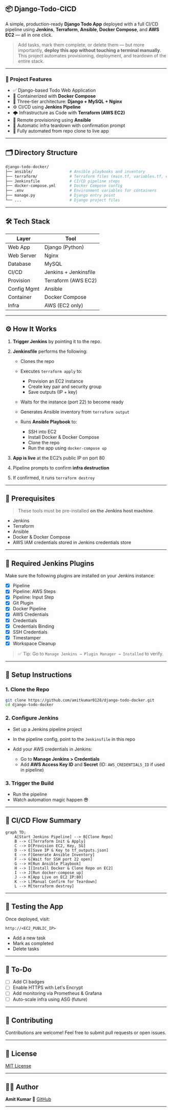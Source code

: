 ## 📦 Django-Todo-CICD

A simple, production-ready **Django Todo App** deployed with a full CI/CD pipeline using **Jenkins**, **Terraform**, **Ansible**, **Docker Compose**, and **AWS EC2** — all in one click.

> Add tasks, mark them complete, or delete them — but more importantly, **deploy this app without touching a terminal manually.** This project automates provisioning, deployment, and teardown of the entire stack.

---

### 🚀 Project Features

* ✅ Django-based Todo Web Application
* 🐳 Containerized with **Docker Compose**
* 🧩 Three-tier architecture: **Django + MySQL + Nginx**
* ⚙️ CI/CD using **Jenkins Pipeline**
* 🌩️ Infrastructure as Code with **Terraform (AWS EC2)**
* 🔐 Remote provisioning using **Ansible**
* 🔄 Automatic infra teardown with confirmation prompt
* 🧪 Fully automated from repo clone to live app

---

## 🗂️ Directory Structure

```bash
django-todo-docker/
├── ansible/                # Ansible playbooks and inventory
├── terraform/              # Terraform files (main.tf, variables.tf, etc.)
├── Jenkinsfile             # CI/CD pipeline steps
├── docker-compose.yml      # Docker Compose config
├── .env                    # Environment variables for containers
├── manage.py               # Django entry point
└── ...                     # Django project files
```

---

## 🛠️ Tech Stack

| Layer       | Tool                  |
| ----------- | --------------------- |
| Web App     | Django (Python)       |
| Web Server  | Nginx                 |
| Database    | MySQL                 |
| CI/CD       | Jenkins + Jenkinsfile |
| Provision   | Terraform (AWS EC2)   |
| Config Mgmt | Ansible               |
| Container   | Docker Compose        |
| Infra       | AWS (EC2 only)        |

---

## ⚙️ How It Works

1. **Trigger Jenkins** by pointing it to the repo.
2. **Jenkinsfile** performs the following:

   * Clones the repo
   * Executes `terraform apply` to:

     * Provision an EC2 instance
     * Create key pair and security group
     * Save outputs (IP + key)
   * Waits for the instance (port 22) to become ready
   * Generates Ansible inventory from `terraform output`
   * Runs **Ansible Playbook** to:

     * SSH into EC2
     * Install Docker & Docker Compose
     * Clone the repo
     * Run the app using `docker-compose up`
3. **App is live** at the EC2’s public IP on port 80
4. Pipeline prompts to confirm **infra destruction**
5. If confirmed, it runs `terraform destroy`

---

## 🚧 Prerequisites

> These tools must be pre-installed **on the Jenkins host machine**.

* Jenkins
* Terraform
* Ansible
* Docker & Docker Compose
* AWS IAM credentials stored in Jenkins credentials store

---

## 🧩 Required Jenkins Plugins

Make sure the following plugins are installed on your Jenkins instance:

- [x] Pipeline
- [x] Pipeline: AWS Steps
- [x] Pipeline: Input Step
- [x] Git Plugin
- [x] Docker Pipeline
- [x] AWS Credentials
- [x] Credentials
- [x] Credentials Binding
- [x] SSH Credentials
- [x] Timestamper
- [x] Workspace Cleanup

> ✅ Tip: Go to `Manage Jenkins → Plugin Manager → Installed` to verify.

---

## 📝 Setup Instructions

### 1. Clone the Repo

```bash
git clone https://github.com/amitkumar0128/django-todo-docker.git
cd django-todo-docker
```

### 2. Configure Jenkins

* Set up a Jenkins pipeline project
* In the pipeline config, point to the `Jenkinsfile` in this repo
* Add your AWS credentials in Jenkins:

  * Go to **Manage Jenkins > Credentials**
  * Add **AWS Access Key ID** and **Secret** (ID: `AWS_CREDENTIALS_ID` if used in pipeline)

### 3. Trigger the Build

* Run the pipeline
* Watch automation magic happen 😎

---

## 📌 CI/CD Flow Summary

```mermaid
graph TD;
    A[Start Jenkins Pipeline] --> B[Clone Repo]
    B --> C[Terraform Init & Apply]
    C --> D[Provision EC2, Key, SG]
    D --> E[Save IP & Key to tf_outputs.json]
    E --> F[Generate Ansible Inventory]
    F --> G[Wait for SSH port 22 open]
    G --> H[Run Ansible Playbook]
    H --> I[Install Docker & Clone Repo on EC2]
    I --> J[Run docker-compose up]
    J --> K[App Live on EC2 IP:80]
    K --> L[Manual Confirm for Teardown]
    L --> M[terraform destroy]
```

---

## 🧪 Testing the App

Once deployed, visit:

```
http://<EC2_PUBLIC_IP>
```

* Add a new task
* Mark as completed
* Delete tasks

---

## 🧼 To-Do

* [ ] Add CI badges
* [ ] Enable HTTPS with Let's Encrypt
* [ ] Add monitoring via Prometheus & Grafana
* [ ] Auto-scale infra using ASG (future)

---

## 🤝 Contributing

Contributions are welcome!
Feel free to submit pull requests or open issues.

---

## 📄 License

[MIT License](LICENSE)

---

## 🙋‍♂️ Author

**Amit Kumar**
🔗 [GitHub](https://github.com/amitkumar0128)

---
